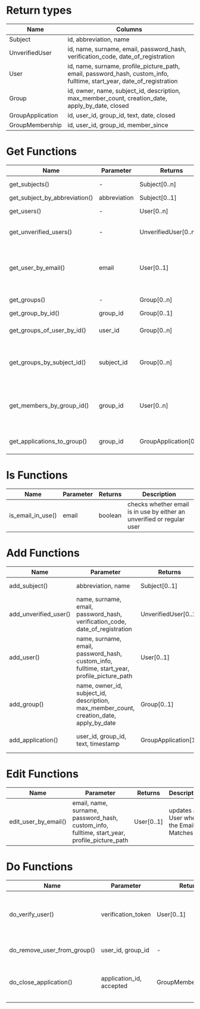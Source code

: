# Return types
| Name             | Columns                                                                                                                |
| ---------------- | ---------------------------------------------------------------------------------------------------------------------- |
| Subject          | id, abbreviation, name                                                                                                 |
| UnverifiedUser   | id, name, surname, email, password_hash, verification_code, date_of_registration                                       |
| User             | id, name, surname, profile_picture_path, email, password_hash, custom_info, fulltime, start_year, date_of_registration |
| Group            | id, owner, name, subject_id, description, max_member_count, creation_date, apply_by_date, closed                       |
| GroupApplication | id, user_id, group_id, text, date, closed                                                                              |
| GroupMembership  | id, user_id, group_id, member_since                                                                                    |

# Get Functions
| Name | Parameter | Returns | Description |
|---|---|---|---|
|get_subjects()|-|Subject[0..n] |Returns all subjects in DB|
|get_subject_by_abbreviation()|abbreviation|Subject[0..1] |Returns subject|
|get_users()|-| User[0..n] |Returns all users in DB|
|get_unverified_users()|-| UnverifiedUser[0..n] |Returns all unverified_users in DB|
|get_user_by_email()|email| User[0..1] |Returns user matching the email if nothing matches it returns empty results|
|get_groups()| - | Group[0..n] |Returns all groups|
|get_group_by_id()| group_id | Group[0..1] |Returns group|
|get_groups_of_user_by_id()|user_id| Group[0..n] |Returns all the groups the user is a member of|
|get_groups_by_subject_id()|subject_id| Group[0..n] |Returns all the groups associated with the given subject|
|get_members_by_group_id()|group_id| User[0..n] |Returns all members of the group. If group does not exist, returns an empty list.|
|get_applications_to_group()|group_id| GroupApplication[0..n] |Returns all open applications to the group.|

# Is Functions
| Name | Parameter | Returns | Description |
|---|---|---|---|
|is_email_in_use()|email|boolean|checks whether email is in use by either an unverified or regular user|

# Add Functions
| Name | Parameter | Returns | Description |
|---|---|---|---|
|add_subject()|abbreviation, name| Subject[0..1] |adds subject and returns it|
|add_unverified_user()|name, surname, email, password_hash, verification_code, date_of_registration| UnverifiedUser[0..1] |adds unverifiedUser and returns it|
|add_user()|name, surname, email, password_hash, custom_info, fulltime, start_year, profile_picture_path| User[0..1] |adds user and returns it|
|add_group()|name, owner_id, subject_id, description, max_member_count, creation_date, apply_by_date| Group[0..1] |adds group and returns it|
|add_application()|user_id, group_id, text, timestamp| GroupApplication[1] |Adds a new group-application|

# Edit Functions
| Name | Parameter | Returns | Description |
|---|---|---|---|
|edit_user_by_email()|email, name, surname, password_hash, custom_info, fulltime, start_year, profile_picture_path| User[0..1] |updates a User where the Email Matches|

# Do Functions
| Name | Parameter | Returns | Description |
|---|---|---|---|
|do_verify_user()|verification_token| User[0..1] |Verifies the user with the given verification code if it exists, returns the now verified user|
|do_remove_user_from_group()|user_id, group_id| - |Kicks the user from the group if present|
|do_close_application()|application_id, accepted| GroupMembership[0..1] |Closes the application. If `accepted`, a GroupMembership is created.|
